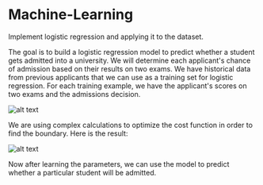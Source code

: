 # Machine-Learning

Implement logistic regression and applying it to the dataset.

The goal is to build a logistic regression model to predict whether a student gets admitted into a university. We will determine each applicant's chance of admission based on their results on two exams. We have historical data from previous applicants that we can use as a training set for logistic regression. For each training example, we have the applicant's scores on two exams and the admissions decision.

![alt text](https://github.com/Manteliz/Machine-Learning/blob/master/Dataset.png)

We are using complex calculations to optimize the cost function in order to find the boundary. Here is the result:

![alt text](https://github.com/Manteliz/Machine-Learning/blob/master/Figure5.png)

Now after learning the parameters, we can use the model to predict whether a particular student will be admitted.

